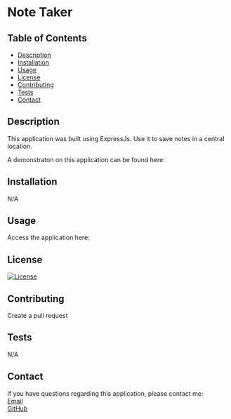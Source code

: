 # Note Taker

  ## Table of Contents
  
  - [Description](#description)
  - [Installation](#installation)
  - [Usage](#usage)
  - [License](#license)
  - [Contributing](#contributing)
  - [Tests](#tests)
  - [Contact](#contact)

  ## Description
  
  This application was built using ExpressJs. Use it to save notes in a central location.
  
  A demonstraton on this application can be found here: 
  
  ## Installation
  
  N/A
  
  ## Usage
  
  Access the application here: 

  ## License
  
  [![License](https://img.shields.io/badge/License-No-License-blue.svg)](https://opensource.org/licenses/No-License)
  
  ## Contributing
  
  Create a pull request
  
  ## Tests
  
  N/A

  ## Contact
  
  If you have questions regarding this application, please contact me:
  <br>
  [Email](mailto:Joshualemmond@gmail.com) 
  <br>
  [GitHub](https://github.com/Joshvuh)
